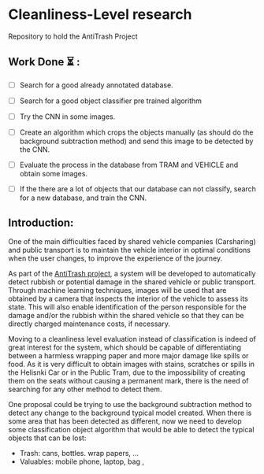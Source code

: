 # Cleanliness-Level research
Repository to hold the AntiTrash Project

## Work Done ⏳ :

- [ ] Search for a good already annotated database.
- [ ] Search for a good object classifier pre trained algorithm
- [ ] Try the CNN in some images.
- [ ] Create an algorithm which crops the objects manually (as should do the background subtraction method) and send this image to be detected by the CNN.
- [ ] Evaluate the process in the database from TRAM and VEHICLE and obtain some images.
- [ ] If the there are a lot of objects that our database can not classify, search for a new database, and train the CNN.



## Introduction:

One of the main difficulties faced by shared vehicle companies (Carsharing) and public transport is to maintain the vehicle interior in optimal conditions when the user changes, to improve the experience of the journey.

As part of the [AntiTrash project](http://www.carnetbarcelona.com/index.php/2020/04/26/antitrash-a-change-of-model-in-the-maintenance-of-shared-vehicles/), a system will be developed to automatically detect rubbish or potential damage in the shared vehicle or public transport. Through machine learning techniques, images will be used that are obtained by a camera that inspects the interior of the vehicle to assess its state. This will also enable identification of the person responsible for the damage and/or the rubbish within the shared vehicle so that they can be directly charged maintenance costs, if necessary.

Moving to a cleanliness level evaluation instead of classification is indeed of great interest for the system, which should be capable of differentiating between a harmless wrapping paper and more major damage like spills or food. As it is very difficult to obtain images with stains, scratches or spills in the Helisnki Car or in the Public Tram, due to the impossibility of creating them on the seats without causing a permanent mark, there is the need of searching for any other method to detect them.

One proposal could be trying to use the background subtraction method to detect any change to the background typical model created. When there is some area that has been detected as different, now we need to develop some classification object algorithm that would be able to detect the typical objects that can be lost:
  -	Trash: cans, bottles. wrap papers, …
  -	Valuables: mobile phone, laptop, bag , 
